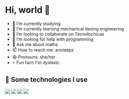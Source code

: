 # Hi, world 👋

- 🔭 I’m currently studying
- 🌱 I’m currently learning mechanical desing engineering
- 👯 I’m looking to collaborate on Tecnolochicas
- 🤔 I’m looking for help with programming
- 💬 Ask me about maths
- 📫 How to reach me: annieepz
- 😄 Pronouns: she/her
- ⚡ Fun fact: I'm dyslexic.

## 🎯 Some technologies I use
<img src="https://img.shields.io/badge/HTML5-E34F26?style=for-the-badge&logo=html5&logoColor=white" /> 
<img src="https://img.shields.io/badge/CSS3-1572B6?style=for-the-badge&logo=css3&logoColor=white" /> 
<img src="https://img.shields.io/badge/JavaScript-323330?style=for-the-badge&logo=javascript&logoColor=F7DF1E" /> 
<img src="https://img.shields.io/badge/GitHub-100000?style=for-the-badge&logo=github&logoColor=white" /> 
